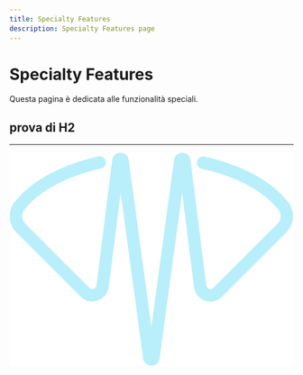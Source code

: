 ```yaml
---
title: Specialty Features
description: Specialty Features page
---
```


# Specialty Features

Questa pagina è dedicata alle funzionalità speciali.

## prova di H2

---

![Logo-mne-Vector.svg](/assets/img/svg/Logo-mne-Vector.svg)
